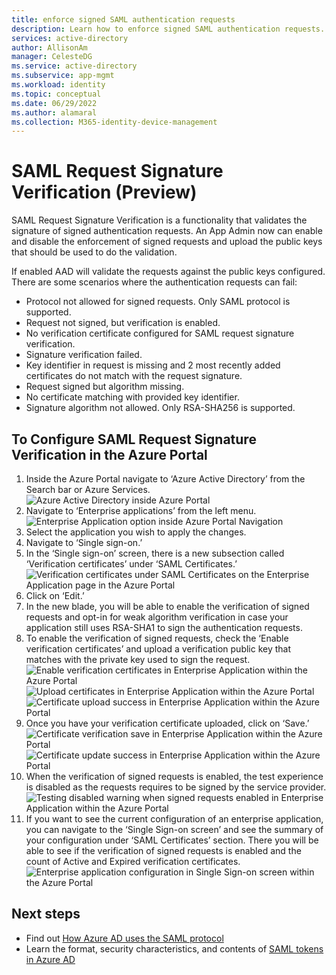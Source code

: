 ```yaml
---
title: enforce signed SAML authentication requests
description: Learn how to enforce signed SAML authentication requests.
services: active-directory
author: AllisonAm
manager: CelesteDG
ms.service: active-directory
ms.subservice: app-mgmt
ms.workload: identity
ms.topic: conceptual
ms.date: 06/29/2022
ms.author: alamaral
ms.collection: M365-identity-device-management
---
```


# SAML Request Signature Verification (Preview)

SAML Request Signature Verification is a functionality that validates the signature of signed authentication requests. An App Admin now can enable and disable the enforcement of signed requests and upload the public keys that should be used to do the validation. 

If enabled AAD will validate the requests against the public keys configured. There are some scenarios where the authentication requests can fail: 

- Protocol not allowed for signed requests. Only SAML protocol is supported. 
- Request not signed, but verification is enabled. 
- No verification certificate configured for SAML request signature verification. 
- Signature verification failed. 
- Key identifier in request is missing and 2 most recently added certificates do not match with the request signature. 
- Request signed but algorithm missing. 
- No certificate matching with provided key identifier. 
- Signature algorithm not allowed. Only RSA-SHA256 is supported. 

## To Configure SAML Request Signature Verification in the Azure Portal
1. Inside the Azure Portal navigate to ‘Azure Active Directory’ from the Search bar or Azure Services.
![Azure Active Directory inside Azure Portal](./media/howto-enforce-signed-saml-authentication/samlsignaturevalidation1.png)
1. Navigate to ‘Enterprise applications’ from the left menu. 
![Enterprise Application option inside Azure Portal Navigation](./media/howto-enforce-signed-saml-authentication/samlsignaturevalidation2.png)
1. Select the application you wish to apply the changes. 
1. Navigate to ‘Single sign-on.’ 
1. In the ‘Single sign-on’ screen, there is a new subsection called ‘Verification certificates’ under ‘SAML Certificates.’
![Verification certificates under SAML Certificates on the Enterprise Application page in the Azure Portal](./media/howto-enforce-signed-saml-authentication/samlsignaturevalidation3.png)
1. Click on ‘Edit.’ 
1. In the new blade, you will be able to enable the verification of signed requests and opt-in for weak algorithm verification in case your application still uses RSA-SHA1 to sign the authentication requests.  
1. To enable the verification of signed requests, check the ‘Enable verification certificates’ and upload a verification public key that matches with the private key used to sign the request.
![Enable verification certificates in Enterprise Application within the Azure Portal](./media/howto-enforce-signed-saml-authentication/samlsignaturevalidation4.png)
![Upload certificates in Enterprise Application within the Azure Portal](./media/howto-enforce-signed-saml-authentication/samlsignaturevalidation5.png)
![Certificate upload success in Enterprise Application within the Azure Portal](./media/howto-enforce-signed-saml-authentication/samlsignaturevalidation6.png)
1. Once you have your verification certificate uploaded, click on ‘Save.’
![Certificate verification save in Enterprise Application within the Azure Portal](./media/howto-enforce-signed-saml-authentication/samlsignaturevalidation7.png)
![Certificate update success in Enterprise Application within the Azure Portal](./media/howto-enforce-signed-saml-authentication/samlsignaturevalidation8.png)
1. When the verification of signed requests is enabled, the test experience is disabled as the requests requires to be signed by the service provider. 
![Testing disabled warning when signed requests enabled in Enterprise Application within the Azure Portal](./media/howto-enforce-signed-saml-authentication/samlsignaturevalidation9.png)
1. If you want to see the current configuration of an enterprise application, you can navigate to the ‘Single Sign-on screen’ and see the summary of your configuration under ‘SAML Certificates’ section. There you will be able to see if the verification of signed requests is enabled and the count of Active and Expired verification certificates.
![Enterprise application configuration in Single Sign-on screen within the Azure Portal](./media/howto-enforce-signed-saml-authentication/samlsignaturevalidation10.png)

## Next steps

* Find out [How Azure AD uses the SAML protocol](../develop/active-directory-saml-protocol-reference.md)
* Learn the format, security characteristics, and contents of [SAML tokens in Azure AD](../develop/reference-saml-tokens.md)
